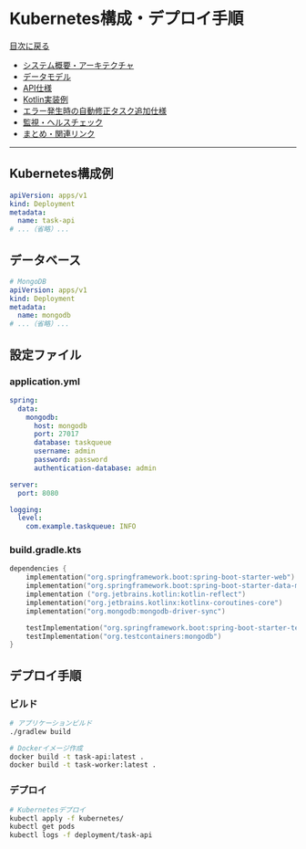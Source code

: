 # Kubernetes構成・デプロイ手順

[目次に戻る](./taskQueueSystemDesign.md)

- [システム概要・アーキテクチャ](./systemOverview.md)
- [データモデル](./dataModel.md)
- [API仕様](./apiSpec.md)
- [Kotlin実装例](./kotlinExamples.md)
- [エラー発生時の自動修正タスク追加仕様](./autoFixTask.md)
- [監視・ヘルスチェック](./monitoring.md)
- [まとめ・関連リンク](./summaryAndLinks.md)

---

## Kubernetes構成例
```yaml
apiVersion: apps/v1
kind: Deployment
metadata:
  name: task-api
# ...（省略）...
```

## データベース
```yaml
# MongoDB
apiVersion: apps/v1
kind: Deployment
metadata:
  name: mongodb
# ...（省略）...
```

## 設定ファイル

### application.yml
```yaml
spring:
  data:
    mongodb:
      host: mongodb
      port: 27017
      database: taskqueue
      username: admin
      password: password
      authentication-database: admin

server:
  port: 8080

logging:
  level:
    com.example.taskqueue: INFO
```

### build.gradle.kts
```kotlin
dependencies {
    implementation("org.springframework.boot:spring-boot-starter-web")
    implementation("org.springframework.boot:spring-boot-starter-data-mongodb")
    implementation ("org.jetbrains.kotlin:kotlin-reflect")
    implementation("org.jetbrains.kotlinx:kotlinx-coroutines-core")
    implementation("org.mongodb:mongodb-driver-sync")

    testImplementation("org.springframework.boot:spring-boot-starter-test")
    testImplementation("org.testcontainers:mongodb")
}
```

## デプロイ手順

### ビルド
```bash
# アプリケーションビルド
./gradlew build

# Dockerイメージ作成
docker build -t task-api:latest .
docker build -t task-worker:latest .
```

### デプロイ
```bash
# Kubernetesデプロイ
kubectl apply -f kubernetes/
kubectl get pods
kubectl logs -f deployment/task-api
``` 
